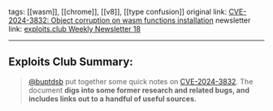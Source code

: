 tags:  [[wasm]], [[chrome]], [[v8]], [[type confusion]]
original link: [CVE-2024-3832: Object corruption on wasm functions installation](https://docs.google.com/document/d/e/2PACX-1vROOt_dzEYaoSbWsRbXRSP91d5fwsElH5-puqqB2X9zCq6y0qxgw_EIytGlD_a8VBVEp8TGZOd99O6Y/pub?ref=blog.exploits.club) 
newsletter link: [exploits.club Weekly Newsletter 18](https://blog.exploits.club/exploits-club-weekly-newsletter-18/) 

---
## Exploits Club Summary:
> [@buptdsb](https://twitter.com/buptdsb?ref=blog.exploits.club) put together some quick notes on [CVE-2024-3832](https://chromereleases.googleblog.com/2024/04/stable-channel-update-for-desktop_16.html?ref=blog.exploits.club). The document **digs into some former research and related bugs, and includes links out to a handful of useful sources.** 